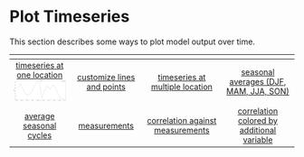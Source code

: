 
# Plot Timeseries

This section describes some ways to plot model output over time.

| <!-- -->| <!-- --> | <!-- --> |  <!-- --> |
|:-------------:|:-------------:|:-------------:|:-------------:|
| [timeseries at one location <br> <img src="jupyter_notebook_examples/timeseries/plot_timeseries_basic_files/plot_timeseries_basic_11_0.png" width="180px">](jupyter_notebook_examples/timeseries/plot_timeseries_basic.md) | [customize lines and points]() | [timeseries at multiple location]() | [seasonal averages (DJF, MAM, JJA, SON)]() | |
| [average seasonal cycles]()  | [measurements]() | [correlation against measurements]() | [correlation colored by additional variable]() | 
